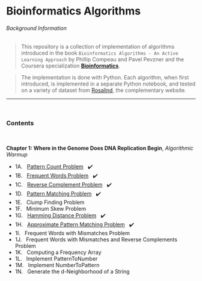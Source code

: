 # Bioinformatics Algorithms

###### Background Information

> This repository is a collection of implementation of algorithms introduced in the book `Bioinformatics Algorithms - An Active Learning Approach` by Phillip Compeau and Pavel Pevzner and the Coursera specialization __[Bioinformatics](https://www.coursera.org/specializations/bioinformatics)__.

> The implementation is done with Python. Each algorithm, when first introduced, is implemented in a separate Python notebook, and tested on a variety of dataset from [Rosalind](http://rosalind.info/problems/list-view/?location=bioinformatics-textbook-track), the complementary website.

***

<br/> 

### Contents

<br/>

__Chapter 1: Where in the Genome Does DNA Replication Begin__, *Algorithmic Warmup*

*  1A. &nbsp; [Pattern Count Problem](https://nbviewer.jupyter.org/github/thn003/Bioinformatics_Algorithms/blob/master/Chapter%201%20-%20Where%20in%20the%20Genome%20Does%20DNA%20Replication%20Begin/1A%20-%20Pattern%20Count%20Problem.ipynb) &nbsp; :heavy_check_mark:
*  1B. &nbsp; [Frequent Words Problem](https://github.com/thn003/Bioinformatics_Algorithms/blob/master/Chapter%201%20-%20Where%20in%20the%20Genome%20Does%20DNA%20Replication%20Begin/1B%20-%20Frequent%20Worlds%20Problem.ipynb) &nbsp; :heavy_check_mark:
*  1C. &nbsp; [Reverse Complement Problem](https://github.com/thn003/Bioinformatics_Algorithms/blob/master/Chapter%201%20-%20Where%20in%20the%20Genome%20Does%20DNA%20Replication%20Begin/1C%20-%20Reverse%20Complement%20Problem.ipynb) &nbsp; :heavy_check_mark:
*  1D. &nbsp; [Pattern Matching Problem](https://github.com/thn003/Bioinformatics_Algorithms/blob/master/Chapter%201%20-%20Where%20in%20the%20Genome%20Does%20DNA%20Replication%20Begin/1D%20-%20Pattern%20Matching%20Problem.ipynb) &nbsp; :heavy_check_mark:
*  1E. &nbsp; Clump Finding Problem
*  1F. &nbsp; Minimum Skew Problem
*  1G. &nbsp; [Hamming Distance Problem](https://github.com/thn003/Bioinformatics_Algorithms/blob/master/Chapter%201%20-%20Where%20in%20the%20Genome%20Does%20DNA%20Replication%20Begin/1G%20-%20Hamming%20Distance%20Problem.ipynb) &nbsp; :heavy_check_mark:
*  1H. &nbsp; [Approximate Pattern Matching Problem](https://github.com/thn003/Bioinformatics_Algorithms/blob/master/Chapter%201%20-%20Where%20in%20the%20Genome%20Does%20DNA%20Replication%20Begin/1H%20-%20Approximate%20Pattern%20Matching%20Problem.ipynb) &nbsp; :heavy_check_mark:
*  1I. &nbsp; Frequent Words with Mismatches Problem
*  1J. &nbsp; Frequent Words with Mismatches and Reverse Complements Problem
*  1K. &nbsp; Computing a Frequency Array
*  1L. &nbsp; Implement PatternToNumber
*  1M. &nbsp; Implement NumberToPattern
*  1N. &nbsp; Generate the d-Neighborhood of a String

